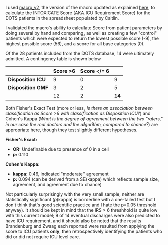I used [macro_v2](src/macro_v2), the version of the macro updated as explained [here](https://github.com/mac389/INTOXICATE/issues/8#issuecomment-2028965265), to calculate the INTOXICATE Score (AKA ICU Requirement Score) for the DOTS patients in the spreadsheet populated by Caitlin. 

I validated the macro's ability to calculate Score from patient parameters by doing several by hand and comparing, as well as creating a few "control" patients which were expected to return the lowest possible score (-9), the highest possible score (56), and a score for all base categories (0).

Of the 28 patients included from the DOTS database, 14 were ultimately admitted. A contingency table is shown below

|                     | **Score >6** | **Score </= 6** |        |
|---------------------|--------------|-----------------|--------|
| **Disposition ICU** |       9      |        0        |    9   |
| **Disposition GMF** |       3      |        2        |    5   |
|                     |      12      |        2        | **14** |

Both Fisher's Exact Test (more or less, _Is there an association between classification as Score >6 with classification as Disposition ICU?_) and Cohen's Kappa (_What is the degree of agreement between the two "raters," in our case the real doctors and the algorithm, compared to chance?_) are appropriate here, though they test slightly different hypotheses.

**Fisher's Exact:**
* **OR:** Undefinable due to presence of 0 in a cell
* **_p_:** 0.110

**Cohen's Kappa:**
* **kappa:** 0.46, indicated "moderate" agreement
* **_p_:** 0.094 (can be derived from a SE(kappa) which reflects sample size, agreement, and agreement due to chance)

Not particularly surprisingly with the very small sample, neither are statistically significant (_p_(kappa) is borderline with a one-tailed test but I don't think that's good scientific practice and I hate the p=0.05 threshold anyway). It should be kept in mind that the IRS > 6 threshhold is quite low with this current model; 9 of 14 eventual discharges were also predicted to have ICU requirement, and it should also be noted that the results Brandenburg and Zwaag each reported were resulted from applying the score to ICU patients **only**, then retrospectively identifying the patients who did or did not require ICU level care.
